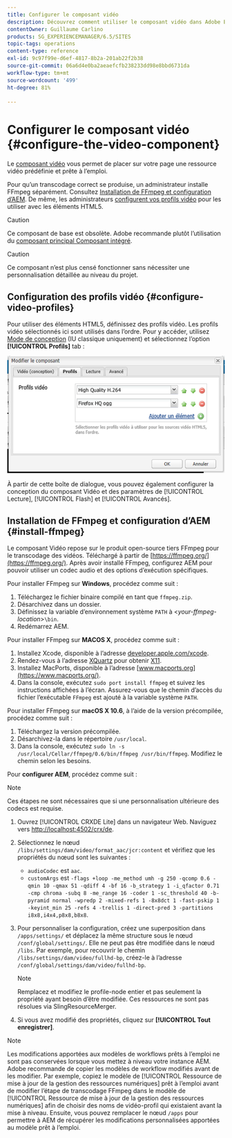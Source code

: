 ```yaml
---
title: Configurer le composant vidéo
description: Découvrez comment utiliser le composant vidéo dans Adobe Experience Manager pour placer une ressource vidéo prédéfinie prête à l’emploi sur votre page.
contentOwner: Guillaume Carlino
products: SG_EXPERIENCEMANAGER/6.5/SITES
topic-tags: operations
content-type: reference
exl-id: 9c97f99e-d6ef-4817-8b2a-201ab22f2b38
source-git-commit: 06a6d4e0ba2aeaefcfb238233dd98e8bbd6731da
workflow-type: tm+mt
source-wordcount: '499'
ht-degree: 81%

---
```


# Configurer le composant vidéo {#configure-the-video-component}

Le [composant vidéo](/help/sites-authoring/default-components-foundation.md#video) vous permet de placer sur votre page une ressource vidéo prédéfinie et prête à l’emploi.

Pour qu’un transcodage correct se produise, un administrateur installe FFmpeg séparément. Consultez [Installation de FFmpeg et configuration d’AEM](#install-ffmpeg). De même, les administrateurs [configurent vos profils vidéo](#configure-video-profiles) pour les utiliser avec les éléments HTML5.

>[!CAUTION]
>
>Ce composant de base est obsolète. Adobe recommande plutôt l’utilisation du [composant principal Composant intégré](https://experienceleague.adobe.com/docs/experience-manager-core-components/using/wcm-components/embed.html?lang=fr).

>[!CAUTION]
>
>Ce composant n’est plus censé fonctionner sans nécessiter une personnalisation détaillée au niveau du projet.

## Configuration des profils vidéo {#configure-video-profiles}

Pour utiliser des éléments HTML5, définissez des profils vidéo. Les profils vidéo sélectionnés ici sont utilisés dans l’ordre. Pour y accéder, utilisez [Mode de conception](/help/sites-authoring/default-components-designmode.md) (IU classique uniquement) et sélectionnez l’option **[!UICONTROL Profils]** tab :

![chlimage_1-317](assets/chlimage_1-317.png)

À partir de cette boîte de dialogue, vous pouvez également configurer la conception du composant Vidéo et des paramètres de [!UICONTROL Lecture], [!UICONTROL Flash] et [!UICONTROL Avancés].

## Installation de FFmpeg et configuration d’AEM {#install-ffmpeg}

Le composant Vidéo repose sur le produit open-source tiers FFmpeg pour le transcodage des vidéos. Téléchargé à partir de [https://ffmpeg.org/](https://ffmpeg.org/). Après avoir installé FFmpeg, configurez AEM pour pouvoir utiliser un codec audio et des options d’exécution spécifiques.

Pour installer FFmpeg sur **Windows**, procédez comme suit :

1. Téléchargez le fichier binaire compilé en tant que `ffmpeg.zip`.
1. Désarchivez dans un dossier.
1. Définissez la variable d’environnement système `PATH` à &lt;*your-ffmpeg-location*>`\bin`.
1. Redémarrez AEM.

Pour installer FFmpeg sur **MACOS X**, procédez comme suit :

1. Installez Xcode, disponible à l’adresse [developer.apple.com/xcode](https://developer.apple.com/xcode/).
1. Rendez-vous à l’adresse [XQuartz](https://www.xquartz.org) pour obtenir [X11](https://support.apple.com/en-us/100724).
1. Installez MacPorts, disponible à l’adresse [www.macports.org](https://www.macports.org/).
1. Dans la console, exécutez `sudo port install ffmpeg` et suivez les instructions affichées à l’écran. Assurez-vous que le chemin d’accès du fichier l’exécutable `FFmpeg` est ajouté à la variable système `PATH`.

Pour installer FFmpeg sur **macOS X 10.6**, à l’aide de la version précompilée, procédez comme suit :

1. Téléchargez la version précompilée.
1. Désarchivez-la dans le répertoire `/usr/local`.
1. Dans la console, exécutez `sudo ln -s /usr/local/Cellar/ffmpeg/0.6/bin/ffmpeg /usr/bin/ffmpeg`. Modifiez le chemin selon les besoins.

Pour **configurer AEM**, procédez comme suit :

>[!NOTE]
>
>Ces étapes ne sont nécessaires que si une personnalisation ultérieure des codecs est requise.

1. Ouvrez [!UICONTROL CRXDE Lite] dans un navigateur Web. Naviguez vers [http://localhost:4502/crx/de](http://localhost:4502/crx/de).
2. Sélectionnez le nœud `/libs/settings/dam/video/format_aac/jcr:content` et vérifiez que les propriétés du nœud sont les suivantes :

   * `audioCodec` est `aac`.
   * `customArgs` est `-flags +loop -me_method umh -g 250 -qcomp 0.6 -qmin 10 -qmax 51 -qdiff 4 -bf 16 -b_strategy 1 -i_qfactor 0.71 -cmp chroma -subq 8 -me_range 16 -coder 1 -sc_threshold 40 -b-pyramid normal -wpredp 2 -mixed-refs 1 -8x8dct 1 -fast-pskip 1 -keyint_min 25 -refs 4 -trellis 1 -direct-pred 3 -partitions i8x8,i4x4,p8x8,b8x8`.

3. Pour personnaliser la configuration, créez une superposition dans `/apps/settings/` et déplacez la même structure sous le nœud `/conf/global/settings/`. Elle ne peut pas être modifiée dans le nœud `/libs`. Par exemple, pour recouvrir le chemin `/libs/settings/dam/video/fullhd-bp`, créez-le à l’adresse `/conf/global/settings/dam/video/fullhd-bp`.

   >[!NOTE]
   >
   >Remplacez et modifiez le profile-node entier et pas seulement la propriété ayant besoin d’être modifiée. Ces ressources ne sont pas résolues via SlingResourceMerger.

4. Si vous avez modifié des propriétés, cliquez sur **[!UICONTROL Tout enregistrer]**.

>[!NOTE]
>
>Les modifications apportées aux modèles de workflows prêts à l’emploi ne sont pas conservées lorsque vous mettez à niveau votre instance AEM. Adobe recommande de copier les modèles de workflow modifiés avant de les modifier. Par exemple, copiez le modèle de [!UICONTROL Ressource de mise à jour de la gestion des ressources numériques] prêt à l’emploi avant de modifier l’étape de transcodage FFmpeg dans le modèle de [!UICONTROL Ressource de mise à jour de la gestion des ressources numériques] afin de choisir des noms de vidéo-profil qui existaient avant la mise à niveau. Ensuite, vous pouvez remplacer le nœud `/apps` pour permettre à AEM de récupérer les modifications personnalisées apportées au modèle prêt à l’emploi.
